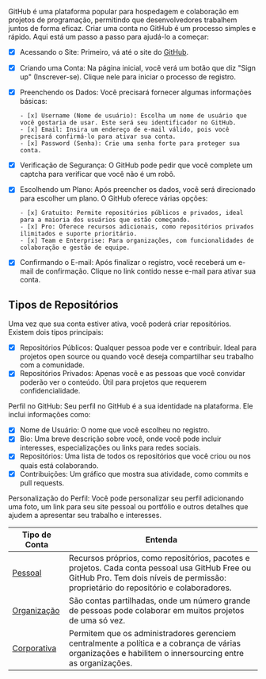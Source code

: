 GitHub é uma plataforma popular para hospedagem e colaboração em projetos de programação, permitindo que desenvolvedores trabalhem juntos de forma eficaz. Criar uma conta no GitHub é um processo simples e rápido. Aqui está um passo a passo para ajudá-lo a começar:

- [x] Acessando o Site: Primeiro, vá até o site do [GitHub](https://github.com).
- [x] Criando uma Conta: Na página inicial, você verá um botão que diz "Sign up" (Inscrever-se). Clique nele para iniciar o processo de registro.
- [x] Preenchendo os Dados: Você precisará fornecer algumas informações básicas:
  
      - [x] Username (Nome de usuário): Escolha um nome de usuário que você gostaria de usar. Este será seu identificador no GitHub.
      - [x] Email: Insira um endereço de e-mail válido, pois você precisará confirmá-lo para ativar sua conta.
      - [x] Password (Senha): Crie uma senha forte para proteger sua conta.
- [x] Verificação de Segurança: O GitHub pode pedir que você complete um captcha para verificar que você não é um robô.
- [x] Escolhendo um Plano: Após preencher os dados, você será direcionado para escolher um plano. O GitHub oferece várias opções:

      - [x] Gratuito: Permite repositórios públicos e privados, ideal para a maioria dos usuários que estão começando.
      - [x] Pro: Oferece recursos adicionais, como repositórios privados ilimitados e suporte prioritário.
      - [x] Team e Enterprise: Para organizações, com funcionalidades de colaboração e gestão de equipe.
- [x] Confirmando o E-mail: Após finalizar o registro, você receberá um e-mail de confirmação. Clique no link contido nesse e-mail para ativar sua conta.

## Tipos de Repositórios
Uma vez que sua conta estiver ativa, você poderá criar repositórios. Existem dois tipos principais:

- [x] Repositórios Públicos: Qualquer pessoa pode ver e contribuir. Ideal para projetos open source ou quando você deseja compartilhar seu trabalho com a comunidade.
- [x] Repositórios Privados: Apenas você e as pessoas que você convidar poderão ver o conteúdo. Útil para projetos que requerem confidencialidade.

Perfil no GitHub: Seu perfil no GitHub é a sua identidade na plataforma. Ele inclui informações como:

- [x] Nome de Usuário: O nome que você escolheu no registro.
- [x] Bio: Uma breve descrição sobre você, onde você pode incluir interesses, especializações ou links para redes sociais.
- [x] Repositórios: Uma lista de todos os repositórios que você criou ou nos quais está colaborando.
- [x] Contribuições: Um gráfico que mostra sua atividade, como commits e pull requests.

Personalização do Perfil: Você pode personalizar seu perfil adicionando uma foto, um link para seu site pessoal ou portfólio e outros detalhes que ajudem a apresentar seu trabalho e interesses.

| Tipo de Conta  | Entenda                        |
| -------        | ---------                      |
| [Pessoal](https://docs.github.com/pt/get-started/learning-about-github/types-of-github-accounts#user-accounts)  | Recursos próprios, como repositórios, pacotes e projetos. Cada conta pessoal usa GitHub Free ou GitHub Pro. Tem dois níveis de permissão: proprietário do repositório e colaboradores. |
| [Organização](https://docs.github.com/pt/get-started/learning-about-github/types-of-github-accounts#personal-accounts) | São contas partilhadas, onde um número grande de pessoas pode colaborar em muitos projetos de uma só vez. |
| [Corporativa](https://docs.github.com/pt/get-started/learning-about-github/types-of-github-accounts#-data-variablesenterpriseprodname_managed_users_caps-) | Permitem que os administradores gerenciem centralmente a política e a cobrança de várias organizações e habilitem o innersourcing entre as organizações. |
